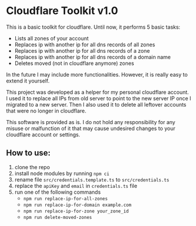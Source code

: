 # Cloudflare Toolkit v1.0
This is a basic toolkit for cloudflare. Until now, it performs 5 basic tasks:
* Lists all zones of your account
* Replaces ip with another ip for all dns records of all zones
* Replaces ip with another ip for all dns records of a zone
* Replaces ip with another ip for all dns records of a domain name
* Deletes moved (not in cloudflare anymore) zones

In the future I may include more functionalities. However, it is really easy to extend it yourself.

This project was developed as a helper for my personal cloudflare account. I used it to replace all IPs from old server to point to the new server IP once I migrated to a new server. Then I also used it to delete all leftover accounts that were no longer in cloudflare.

This software is provided as is. I do not hold any responsibility for any misuse or malfunction of it that may cause undesired changes to your cloudflare account or settings.

## How to use:
1. clone the repo
2. install node modules by running
```npm ci```
3. rename file ```src/credentials.template.ts``` to ```src/credentials.ts```
4. replace the ```apiKey``` and ```email``` in ```credentials.ts``` file
5. run one of the following commands
    * ```npm run replace-ip-for-all-zones```
    * ```npm run replace-ip-for-domain example.com```
    * ```npm run replace-ip-for-zone your_zone_id```
    * ```npm run delete-moved-zones```
